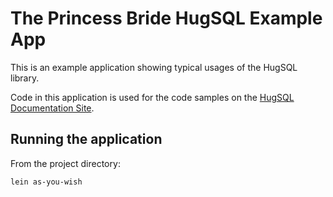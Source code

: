 # The Princess Bride HugSQL Example App

This is an example application showing typical usages of the HugSQL
library.

Code in this application is used for the code samples on the
[HugSQL Documentation Site](http://hugsql.org).

## Running the application

From the project directory:

```
lein as-you-wish
```
